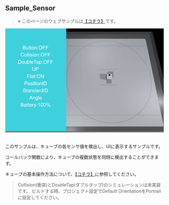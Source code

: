 ## Sample_Sensor

> ※ このページのウェブサンプルは[【コチラ】](https://morikatron.github.io/t4u/sample/sensor)です。

<div align="center">
<img src="/docs/res/samples/sensor.gif">
</div>

<br>

このサンプルは、キューブの各センサ値を検出し、UIに表示するサンプルです。

コールバック関数により、キューブの複数状態を同時に検出することができます。

キューブの基本操作方法について、[【コチラ】](https://github.com/TakeshiYaeda/unity-toio-simulator/blob/develop_jyo/docs/usage_simulator.md#45-%E6%93%8D%E4%BD%9C%E6%96%B9%E6%B3%95-cubeinteraction)に参照してください。

> Collision(衝突)とDoubleTap(ダブルタップ)のシミュレーションは未実装です。
> ビルドする時、プロジェクト設定でDefault OrientationをPortraitに設定してください。
